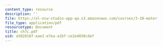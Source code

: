 ```yaml
---
content_type: resource
description: ''
file: https://ol-ocw-studio-app-qa.s3.amazonaws.com/courses/3-20-materials-at-equilibrium-sma-5111-fall-2003/a502818feae2e7eaa1bfce2e4038cdef_ch7c.pdf
file_type: application/pdf
resourcetype: Document
title: ch7c.pdf
uid: a502818f-eae2-e7ea-a1bf-ce2e4038cdef
---
```

